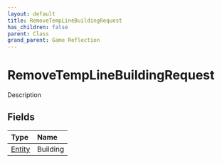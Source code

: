 ```yaml
---
layout: default
title: RemoveTempLineBuildingRequest
has_children: false
parent: Class
grand_parent: Game Reflection
---
```

# RemoveTempLineBuildingRequest
Description 

## Fields

| Type | Name |
|:----------|:--------------|
| [Entity](/riftbreaker-wiki/docs/game-reflection/classes/entity/) | Building |

